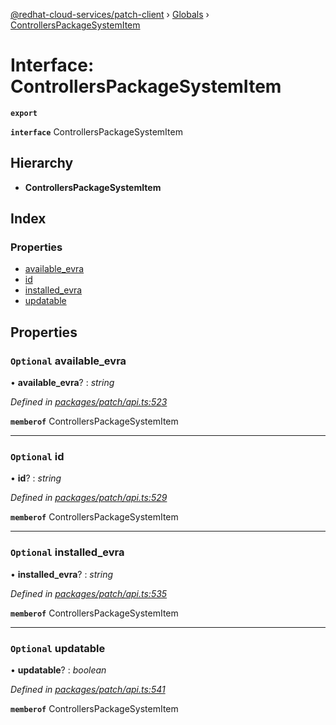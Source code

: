 [@redhat-cloud-services/patch-client](../README.md) › [Globals](../globals.md) › [ControllersPackageSystemItem](controllerspackagesystemitem.md)

# Interface: ControllersPackageSystemItem

**`export`** 

**`interface`** ControllersPackageSystemItem

## Hierarchy

* **ControllersPackageSystemItem**

## Index

### Properties

* [available_evra](controllerspackagesystemitem.md#optional-available_evra)
* [id](controllerspackagesystemitem.md#optional-id)
* [installed_evra](controllerspackagesystemitem.md#optional-installed_evra)
* [updatable](controllerspackagesystemitem.md#optional-updatable)

## Properties

### `Optional` available_evra

• **available_evra**? : *string*

*Defined in [packages/patch/api.ts:523](https://github.com/RedHatInsights/javascript-clients/blob/8a10980/packages/patch/api.ts#L523)*

**`memberof`** ControllersPackageSystemItem

___

### `Optional` id

• **id**? : *string*

*Defined in [packages/patch/api.ts:529](https://github.com/RedHatInsights/javascript-clients/blob/8a10980/packages/patch/api.ts#L529)*

**`memberof`** ControllersPackageSystemItem

___

### `Optional` installed_evra

• **installed_evra**? : *string*

*Defined in [packages/patch/api.ts:535](https://github.com/RedHatInsights/javascript-clients/blob/8a10980/packages/patch/api.ts#L535)*

**`memberof`** ControllersPackageSystemItem

___

### `Optional` updatable

• **updatable**? : *boolean*

*Defined in [packages/patch/api.ts:541](https://github.com/RedHatInsights/javascript-clients/blob/8a10980/packages/patch/api.ts#L541)*

**`memberof`** ControllersPackageSystemItem
